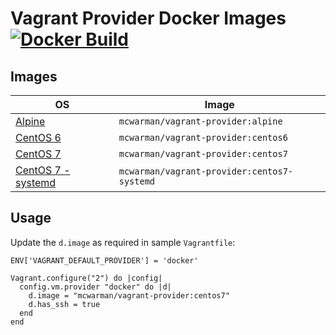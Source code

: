 # Vagrant Provider Docker Images [![Docker Build](https://img.shields.io/docker/automated/mcwarman/interlok-hello-world.svg)](https://hub.docker.com/r/mcwarman/vagrant-provider/)

## Images

| OS                                    | Image                                       |
|---------------------------------------|---------------------------------------------|
| [Alpine](alpine)                      | `mcwarman/vagrant-provider:alpine`          |
| [CentOS 6](centos6)                   | `mcwarman/vagrant-provider:centos6`         |
| [CentOS 7](centos7/ssh)               | `mcwarman/vagrant-provider:centos7`         |
| [CentOS 7 - systemd](centos7/systemd) | `mcwarman/vagrant-provider:centos7-systemd` |

## Usage

Update the `d.image` as required in sample `Vagrantfile`:

```
ENV['VAGRANT_DEFAULT_PROVIDER'] = 'docker'

Vagrant.configure("2") do |config|
  config.vm.provider "docker" do |d|
    d.image = "mcwarman/vagrant-provider:centos7"
    d.has_ssh = true
  end
end
```
